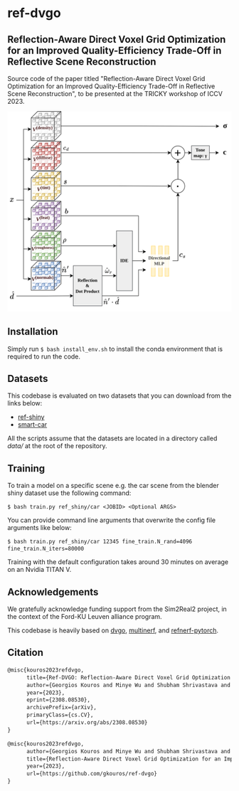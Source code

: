 # ref-dvgo
## Reflection-Aware Direct Voxel Grid Optimization for an Improved Quality-Efficiency Trade-Off in Reflective Scene Reconstruction
Source code of the paper titled "Reflection-Aware Direct Voxel Grid Optimization for an Improved Quality-Efficiency Trade-Off in Reflective Scene Reconstruction", to be presented at the TRICKY workshop of ICCV 2023.

![media/architecture.png](media/architecture.png)

## Installation
Simply run `$ bash install_env.sh`  to install the conda environment that is required to run the code.

## Datasets
This codebase is evaluated on two datasets that you can download from the links below:
- [ref-shiny](https://storage.googleapis.com/gresearch/refraw360/ref.zip)
- [smart-car](https://drive.google.com/file/d/16BDhyQJP4mcmFWaJoBBnvyMa1I3lr59o/view?usp=drive_link)

All the scripts assume that the datasets are located in a directory called *data/* at the root of the repository.

## Training
To train a model on a specific scene e.g. the car scene from the blender shiny dataset use the following command:
```shell
$ bash train.py ref_shiny/car <JOBID> <Optional ARGS>
```
You can provide command line arguments that overwrite the config file arguments like below:

```shell
$ bash train.py ref_shiny/car 12345 fine_train.N_rand=4096 fine_train.N_iters=80000
```

Training with the default configuration takes around 30 minutes on average on an Nvidia TITAN V.


## Acknowledgements
We gratefully acknowledge funding support from the Sim2Real2 project, in the context of the Ford-KU Leuven alliance program.

This codebase is heavily based on [dvgo](https://github.com/sunset1995/DirectVoxGO), [multinerf](https://github.com/google-research/multinerf), and [refnerf-pytorch](https://github.com/gkouros/refnerf-pytorch).

## Citation
```latex
@misc{kouros2023refdvgo,
      title={Ref-DVGO: Reflection-Aware Direct Voxel Grid Optimization for an Improved Quality-Efficiency Trade-Off in Reflective Scene Reconstructio}, 
      author={Georgios Kouros and Minye Wu and Shubham Shrivastava and Sushruth Nagesh and Punarjay Chakravarty and Tinne Tuytelaars},
      year={2023},
      eprint={2308.08530},
      archivePrefix={arXiv},
      primaryClass={cs.CV},
      url={https://arxiv.org/abs/2308.08530}
}
```
```latex
@misc{kouros2023refdvgo,
      author={Georgios Kouros and Minye Wu and Shubham Shrivastava and Sushruth Nagesh and Punarjay Chakravarty and Tinne Tuytelaars},
      title={Reflection-Aware Direct Voxel Grid Optimization for an Improved Quality-Efficiency Trade-Off in Reflective Scene Reconstruction},
      year={2023},
      url={https://github.com/gkouros/ref-dvgo}
}
```
